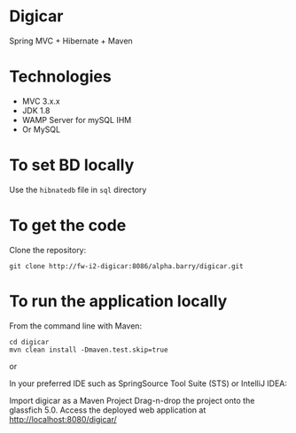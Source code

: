 Digicar
===========

Spring MVC + Hibernate + Maven

Technologies
===========
* MVC 3.x.x
* JDK 1.8
* WAMP Server for mySQL IHM
* Or MySQL 

To set BD locally
===========
Use the `hibnatedb` file in `sql` directory

To get the code
===========
Clone the repository:

```
git clone http://fw-i2-digicar:8086/alpha.barry/digicar.git
```

To run the application locally
===========

From the command line with Maven:

```
cd digicar
mvn clean install -Dmaven.test.skip=true
```

or

In your preferred IDE such as SpringSource Tool Suite (STS) or IntelliJ IDEA:

Import digicar as a Maven Project
Drag-n-drop the project onto the glassfich 5.0.
Access the deployed web application at [http://localhost:8080/digicar/](http://localhost:8080/digicar/)
